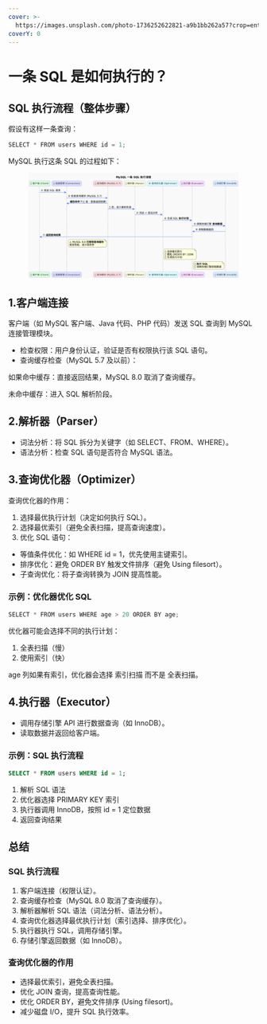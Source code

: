 ```yaml
---
cover: >-
  https://images.unsplash.com/photo-1736252622821-a9b1bb262a57?crop=entropy&cs=srgb&fm=jpg&ixid=M3wxOTcwMjR8MHwxfHJhbmRvbXx8fHx8fHx8fDE3MzkwOTkzNzJ8&ixlib=rb-4.0.3&q=85
coverY: 0
---
```


# 一条 SQL 是如何执行的？

## SQL 执行流程（整体步骤）

假设有这样一条查询：

```java
SELECT * FROM users WHERE id = 1;
```

MySQL 执行这条 SQL 的过程如下：

<figure><img src="../../.gitbook/assets/image (2) (1) (1).png" alt=""><figcaption></figcaption></figure>

## 1.客户端连接

客户端（如 MySQL 客户端、Java 代码、PHP 代码）发送 SQL 查询到 MySQL 连接管理模块。

* 检查权限：用户身份认证，验证是否有权限执行该 SQL 语句。
* 查询缓存检查（MySQL 5.7 及以前）：

如果命中缓存：直接返回结果，MySQL 8.0 取消了查询缓存。

未命中缓存：进入 SQL 解析阶段。

## 2.解析器（Parser）

* 词法分析：将 SQL 拆分为关键字（如 SELECT、FROM、WHERE）。
* 语法分析：检查 SQL 语句是否符合 MySQL 语法。

## 3.查询优化器（Optimizer）

查询优化器的作用：

1. 选择最优执行计划（决定如何执行 SQL）。
2. 选择最优索引（避免全表扫描，提高查询速度）。
3. 优化 SQL 语句：

* 等值条件优化：如 WHERE id = 1，优先使用主键索引。
* 排序优化：避免 ORDER BY 触发文件排序（避免 Using filesort）。
* 子查询优化：将子查询转换为 JOIN 提高性能。

### 示例：优化器优化 SQL

```java
SELECT * FROM users WHERE age > 20 ORDER BY age;
```

优化器可能会选择不同的执行计划：

1. 全表扫描（慢）
2. 使用索引（快）

age 列如果有索引，优化器会选择 索引扫描 而不是 全表扫描。

## 4.执行器（Executor）

* 调用存储引擎 API 进行数据查询（如 InnoDB）。
* 读取数据并返回给客户端。

### 示例：SQL 执行流程

```sql
SELECT * FROM users WHERE id = 1;
```

1. 解析 SQL 语法
2. 优化器选择 PRIMARY KEY 索引
3. 执行器调用 InnoDB，按照 id = 1 定位数据
4. 返回查询结果

## 总结

### SQL 执行流程

1. 客户端连接（权限认证）。
2. 查询缓存检查（MySQL 8.0 取消了查询缓存）。
3. 解析器解析 SQL 语法（词法分析、语法分析）。
4. 查询优化器选择最优执行计划（索引选择、排序优化）。
5. 执行器执行 SQL，调用存储引擎。
6. 存储引擎返回数据（如 InnoDB）。

### 查询优化器的作用

* 选择最优索引，避免全表扫描。
* 优化 JOIN 查询，提高查询性能。
* 优化 ORDER BY，避免文件排序 (Using filesort)。
* 减少磁盘 I/O，提升 SQL 执行效率。







